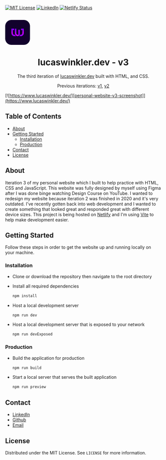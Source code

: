 [![MIT License][license-shield]][license-url]
[![LinkedIn][linkedin-shield]][linkedin-url]
[![Netlify Status](https://api.netlify.com/api/v1/badges/5b78ae9f-6887-468c-8cd3-33a2a05738dc/deploy-status)](https://app.netlify.com/sites/lucaswinkler/deploys)

<br />
 <a align="center" href="https://www.lucaswinkler.dev/">
    <img align="center" src="/repo-icon.png" alt="LW logo" width="80" height="80">
  </a>
<h1 align="center">
  lucaswinkler.dev - v3
</h1>
<p align="center">
  The third iteration of <a href="https://www.lucaswinkler.dev" target="_blank"rel="noopener noreferrer">lucaswinkler.dev</a> built with HTML, and CSS.
</p>
<p align="center">
  Previous iterations:
  <a href="https://github.com/LucasWinkler/personal-site-v1" target="_blank" rel="noopener noreferrer">v1</a>,
  <a href="https://github.com/LucasWinkler/personal-site-v2" target="_blank" rel="noopener noreferrer">v2</a>

[![https://www.lucaswinkler.dev/][personal-website-v3-screenshot]](https://www.lucaswinkler.dev/)

</p>

## Table of Contents

- [About](#about)
- [Getting Started](#getting-started)
  - [Installation](#installation)
  - [Production](#production)
- [Contact](#contact)
- [License](#license)

## About

Iteration 3 of my personal website which I built to help practice with HTML, CSS and JavaScript. This website was fully designed by myself using Figma after I was done binge watching Design Course on YouTube. I wanted to redesign my website because iteration 2 was finished in 2020 and it's very outdated. I've recently gotten back into web development and I wanted to create something that looked great and responded great with different device sizes. This project is being hosted on <a href="https://www.netlify.com/" target="_blank" rel="noopener noreferrer">Netlify</a> and I'm using <a href="https://vitejs.dev/" target="_blank" rel="noopener noreferrer">Vite</a> to help make development easier.

## Getting Started

Follow these steps in order to get the website up and running locally on your machine.

### Installation

- Clone or download the repository then navigate to the root directory

- Install all required dependencies

  ```sh
  npm install
  ```

- Host a local development server

  ```sh
  npm run dev
  ```

- Host a local development server that is exposed to your network

  ```sh
  npm run devExposed
  ```

### Production

- Build the application for production

  ```sh
  npm run build
  ```

- Start a local server that serves the built application

  ```sh
  npm run preview
  ```

## Contact

- [LinkedIn](https://linkedin.com/in/lucas-winkler)
- [Github](https://github.com/lucaswinkler)
- [Email](mailto:lucaswinkler@gmail.com)

## License

Distributed under the MIT License. See `LICENSE` for more information.

[license-shield]: https://img.shields.io/badge/license-MIT-blue.svg?style=flat-square
[license-url]: https://choosealicense.com/licenses/mit
[linkedin-shield]: https://img.shields.io/badge/-LinkedIn-black.svg?style=flat-square&logo=linkedin&colorB=555
[linkedin-url]: https://www.linkedin.com/in/lucas-winkler/
[personal-website-v3-screenshot]: ./public/images/personal-website-v3-screenshot.png
